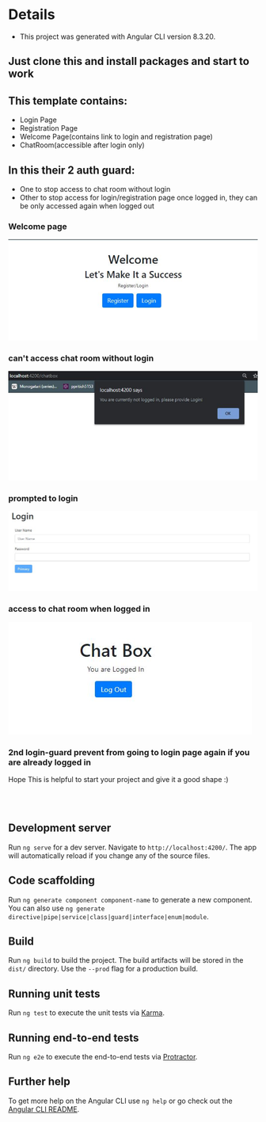 # Details
- This project was generated with Angular CLI version 8.3.20.

## Just clone this and install packages and start to work

## This template contains:

- Login Page
- Registration Page
- Welcome Page(contains link to login and registration page)
- ChatRoom(accessible after login only)

## In this their 2 auth guard:

- One to stop access to chat room without login
- Other to stop access for login/registration page once logged in, they can be only accessed again when logged out

### Welcome page
![alt text](https://github.com/ppritish51/Angular-Template-Login-Register-AuthGuard/blob/master/site%20images/welcome.JPG)
### can't access chat room without login
![alt text](https://github.com/ppritish51/Angular-Template-Login-Register-AuthGuard/blob/master/site%20images/auth.JPG)
### prompted to login 
![alt text](https://github.com/ppritish51/Angular-Template-Login-Register-AuthGuard/blob/master/site%20images/login.JPG)
### access to chat room when logged in
![alt text](https://github.com/ppritish51/Angular-Template-Login-Register-AuthGuard/blob/master/site%20images/chat%20box.JPG)
### 2nd login-guard prevent from going to login page again if you are already logged in

Hope This is helpful to start your project and give it a good shape :)

<br>
<br>




## Development server

Run `ng serve` for a dev server. Navigate to `http://localhost:4200/`. The app will automatically reload if you change any of the source files.

## Code scaffolding

Run `ng generate component component-name` to generate a new component. You can also use `ng generate directive|pipe|service|class|guard|interface|enum|module`.

## Build

Run `ng build` to build the project. The build artifacts will be stored in the `dist/` directory. Use the `--prod` flag for a production build.

## Running unit tests

Run `ng test` to execute the unit tests via [Karma](https://karma-runner.github.io).

## Running end-to-end tests

Run `ng e2e` to execute the end-to-end tests via [Protractor](http://www.protractortest.org/).

## Further help

To get more help on the Angular CLI use `ng help` or go check out the [Angular CLI README](https://github.com/angular/angular-cli/blob/master/README.md).
